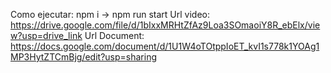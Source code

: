 Como ejecutar: npm i -> npm run start
Url video: https://drive.google.com/file/d/1bIxxMRHtZfAz9Loa3SOmaoiY8R_ebElx/view?usp=drive_link
Url Document: https://docs.google.com/document/d/1U1W4oTOtppIoET_kvI1s778k1YOAg1MP3HytZTCmBjg/edit?usp=sharing
